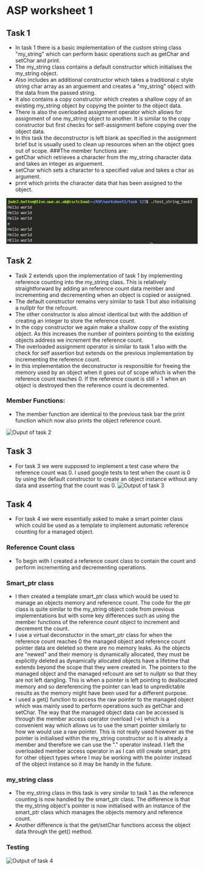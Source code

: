 # ASP worksheet 1



## Task 1
 - In task 1 there is a basic implementation of the custom string class "my_string" which can perform basic operations such as getChar and setChar and print.
 - The my_string class contains a default constructor which initialises the my_string object.
 - Also includes an additional constructor which takes a traditional c style string char array as an arguement and creates a "my_string" object with the data from the passed string.
 - It also contains a copy constructor which creates a shallow copy of an existing my_string object by copying the pointer to the object data.
 - There is also the overloaded assignment operator which allows for assignment of one my_string object to another. It is similar to the copy constructor but first checks for self-assignment before copying over the object data.
 - In this task the deconstructor is left blank as specified in the assignment brief but is usually used to clean up resources when an the object goes out of scope.
 ###The member functions are:
 - getChar which retrieves a character from the my_string character data and takes an integer as arguement.
 - setChar which sets a character to a specified value and takes a char as argument.
 - print which prints the character data that has been assigned to the object.

 ![Output of task 1](Screenshots/task1_output.png)

## Task 2
- Task 2 extends upon the implementation of task 1 by implementing reference counting into the my_string class. This is relatively straightforward by adding an reference count data member and incrementing and decrementing when an object is copied or assigned.
- The default constructor remains very similar to task 1 but also initialising a nullptr for the refcount.
- The other constructor is also almost identical but with the addition of creating an integer to store the reference count.
- In the copy constructor we again make a shallow copy of the existing object. As this increases the number of pointers pointing to the existing objects address we increment the reference count.
- The overloaded assignment operator is similar to task 1 also with the check for self assertion but extends on the previous implementation by incrementing the reference count. 
- In this implementation the deconstructor is responsible for freeing the memory used by an object when it goes out of scope which is when the reference count reaches 0. If the reference count is still > 1 when an object is destroyed then the reference count is decremented.
### Member Functions:
- The member function are identical to the previous task bar the print function which now also prints the object reference count.

![Ouput of task 2](https://gitlab.uwe.ac.uk/j5-hutton/asp-worksheet-1/-/blob/main/Screenshots/task_2_output.png)
## Task 3
- For task 3 we were supposed to implement a test case where the reference count was 0. I used google tests to test when the count is 0 by using the default constructor to create an object instance without any data and asserting that the count was 0.
![Output of task 3](https://gitlab.uwe.ac.uk/j5-hutton/asp-worksheet-1/-/blob/main/Screenshots/task3_ouput.png)

## Task 4
- For task 4 we were essentially asked to make a smart pointer class which could be used as a template to implement automatic reference counting for a managed object.
### Reference Count class
- To begin with I created a reference count class to contain the count and perform incrementing and decrementing operations.
### Smart_ptr class
- I then created a template smart_ptr class which would be used to manage an objects memory and reference count. The code for the ptr class is quite similar to the my_string object code from previous implementations but with some key differences such as using the member functions of the reference count object to increment and decrement the count.
- I use a virtual deconstuctor in the smart_ptr class for when the reference count reaches 0 the managed object and reference count pointer data are deleted so there are no memory leaks. As the objects are "newed" and their memory is dynamically allocated, they must be explicitly deleted as dynamically allocated objects have a lifetime that extends beyond the scope that they were created in. The pointers to the managed object and the managed refcount are set to nullptr so that they are not left dangling. This is when a pointer is left pointing to deallocated memory and so dereferencing the pointer can lead to unpredictable results as the memory might have been used for a different purpose.
- I used a get() function to access the raw pointer to the managed object which was mainly used to perform operations such as getChar and setChar. The way that the managed object data can be accessed is through the member access operator overload (->) which is a convenient way which allows us to use the smart pointer similarly to how we would use a raw pointer. This is not really used however as the pointer is initialised within the my_string constructor so it is already a member and therefore we can use the "." operator instead. I left the overloaded member access operator in as I can still create smart_ptrs for other object types where I may be working with the pointer instead of the object instance so it may be handy in the future.
### my_string class
- The my_string class in this task is very similar to task 1 as the reference counting is now handled by the smart_ptr class. The difference is that the my_string object's pointer is now initialised with an instance of the smart_ptr class which manages the objects memory and reference count.
- Another difference is that the get/setChar functions access the object data through the get() method.

### Testing


![Output of task 4](https://gitlab.uwe.ac.uk/j5-hutton/asp-worksheet-1/-/blob/main/Screenshots/task4_ouput.png)



